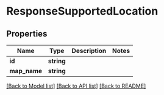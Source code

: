 # ResponseSupportedLocation

## Properties
Name | Type | Description | Notes
------------ | ------------- | ------------- | -------------
**id** | **string** |  | 
**map_name** | **string** |  | 

[[Back to Model list]](../README.md#documentation-for-models) [[Back to API list]](../README.md#documentation-for-api-endpoints) [[Back to README]](../README.md)


